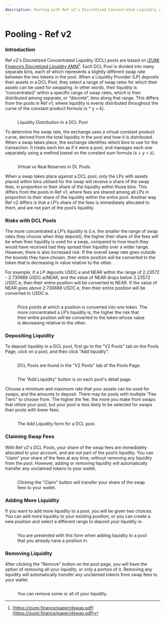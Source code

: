 ```yaml
---
description: Pooling with Ref v2's Discretized Concentrated Liquidity AMM
---
```


# Pooling - Ref v2

### Introduction

Ref v2's Discretized Concentrated Liquidity (DCL) pools are based on [iZUMi Finance’s Discretized Liquidity AMM](#user-content-fn-1)[^1]. Each DCL Pool is divided into many separate bins, each of which represents a slightly different swap rate between the two tokens in the pool. When a Liquidity Provider (LP) deposits their assets in a DCL Pool, they select a range of swap rates for which their assets can be used for swapping. In other words, their liquidity is “concentrated” within a specific range of swap rates, which is then distributed among separate, or “discrete”, bins along that range. This differs from the pools in Ref v1, where liquidity is evenly distributed throughout the curve of the constant product formula (x \* y = k).

<figure><img src="../.gitbook/assets/liquidity_distribution.png" alt=""><figcaption><p>Liquidity Distribution in a DCL Pool</p></figcaption></figure>

To determine the swap rate, the exchange uses a virtual constant product curve, derived from the total liquidity in the pool and how it is distributed. When a swap takes place, the exchange identifies which bins to use for the transaction. It treats each bin as if it were a pool, and manages each one separately using a method based on the constant sum formula (x + y = z).

<figure><img src="../.gitbook/assets/RefV2Distribution.png" alt=""><figcaption><p>Virtual vs Real Reserves in DL Pools</p></figcaption></figure>

When a swap takes place against a DCL pool, only the LPs with assets placed within bins utilised for the swap will receive a share of the swap fees, in proportion to their share of the liquidity within those bins. This differs from the pools in Ref v1, where fees are shared among all LPs in proportion to their share of the liquidity within the entire pool. Another way Ref v2 differs is that a LP’s share of the fees is immediately allocated to them, and are not part of the pool’s liquidity.

### Risks with DCL Pools

The more concentrated a LP’s liquidity is (i.e. the smaller the range of swap rates they choose when they deposit), the higher their share of the fees will be when their liquidity is used for a swap, compared to how much they would have received had they spread their liquidity over a wider range. However, there is also increased risk. If the overall swap rate goes outside the bounds they have chosen, their entire position will be converted to the token that is decreasing in value relative to the other.&#x20;

For example, if a LP deposits USDC.e and NEAR within the range of 2.23572 - 2.730688 USDC.e/NEAR, and the value of NEAR drops below 2.23572 USDC.e, then their entire position will be converted to NEAR. If the value of NEAR goes above 2.730688 USDC.e, then their entire position will be converted to USDC.e.

<figure><img src="../.gitbook/assets/price_points_converted.png" alt=""><figcaption><p>Price points at which a position is converted into one token. The more concentrated a LP’s liquidity is, the higher the risk that their entire position will be converted to the token whose value is decreasing relative to the other.  </p></figcaption></figure>

### Depositing Liquidity

To deposit liquidity in a DCL pool, first go to the "V2 Pools" tab on the Pools Page, click on a pool, and then click "Add liquidity".

<figure><img src="../.gitbook/assets/PoolsV2.png" alt=""><figcaption><p>DCL Pools are found in the "V2 Pools" tab of the Pools Page.</p></figcaption></figure>

<figure><img src="../.gitbook/assets/dcl_pool_page.png" alt=""><figcaption><p>The "Add Liquidity" button is on each pool's detail page. </p></figcaption></figure>

Choose a minimum and maximum rate that your assets can be used for swaps, and the amounts to deposit. There may be pools with multiple "Fee Tiers" to choose from. The higher the fee, the more you make from swaps that utilize your pool, but your pool is less likely to be selected for swaps than pools with lower fees.&#x20;

<figure><img src="../.gitbook/assets/add_liquidity.png" alt=""><figcaption><p>The Add Liquidity form for a DCL pool.</p></figcaption></figure>

### Claiming Swap Fees

With Ref v2's DCL Pools, your share of the swap fees are immediately allocated to your account, and are not part of the pool’s liquidity. You can “claim” your share of the fees at any time, without removing any liquidity from the pool. However, adding or removing liquidity will automatically transfer any unclaimed tokens to your wallet. &#x20;

<figure><img src="../.gitbook/assets/claim_share_pool_fees.png" alt=""><figcaption><p>Clicking the "Claim" button will transfer your share of the swap fees to your wallet.</p></figcaption></figure>

### Adding More Liquidity

If you want to add more liquidity to a pool, you will be given two choices. You can add more liquidity to your existing position, or you can create a new position and select a different range to deposit your liquidity in.&#x20;

<figure><img src="../.gitbook/assets/add_more_liquidity.png" alt=""><figcaption><p>You are presented with this form when adding liquidity to a pool that you already have a position in.</p></figcaption></figure>

### Removing Liquidity

After clicking the "Remove" button on the pool page, you will have the option of removing all your liquidity, or only a portion of it. Removing any liquidity will automatically transfer any unclaimed tokens from swap fees to your wallet.&#x20;

<figure><img src="../.gitbook/assets/remove_liquidity.png" alt=""><figcaption><p>You can remove some or all of your liquidity.</p></figcaption></figure>

[^1]: [https://izumi.finance/paper/dswap.pdf](https://izumi.finance/paper/dswap.pdf)
